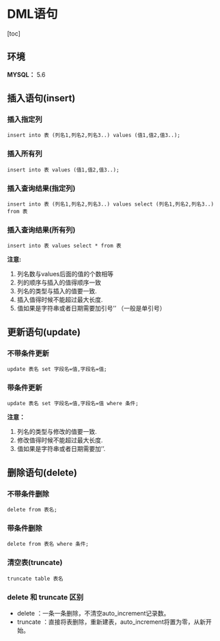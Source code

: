 # DML语句

[toc]

## 环境

**MYSQL：**  5.6

## 插入语句(insert)

### 插入指定列

```mysql
insert into 表 (列名1,列名2,列名3..) values (值1,值2,值3..);
```

### 插入所有列

```mysql
insert into 表 values (值1,值2,值3..);
```

### 插入查询结果(指定列)

```mysql
insert into 表 (列名1,列名2,列名3..) values select (列名1,列名2,列名3..) from 表
```

### 插入查询结果(所有列)

```mysql
insert into 表 values select * from 表
```

**注意:**

1. 列名数与values后面的值的个数相等
2. 列的顺序与插入的值得顺序一致
3. 列名的类型与插入的值要一致.
4. 插入值得时候不能超过最大长度.
5. 值如果是字符串或者日期需要加引号’’ （一般是单引号）

## 更新语句(update)

### 不带条件更新

```mysql
update 表名 set 字段名=值,字段名=值;
```

### 带条件更新

```mysql
update 表名 set 字段名=值,字段名=值 where 条件;
```

**注意：**

1. 列名的类型与修改的值要一致.
2. 修改值得时候不能超过最大长度.
3. 值如果是字符串或者日期需要加’’.

## 删除语句(delete)

### 不带条件删除

```mysql
delete from 表名;
```

### 带条件删除

```mysql
delete from 表名 where 条件;
```

### 清空表(truncate)

```mysql
truncate table 表名
```

### delete 和 truncate 区别

- delete ：一条一条删除，不清空auto_increment记录数。
- truncate ：直接将表删除，重新建表，auto_increment将置为零，从新开始。

